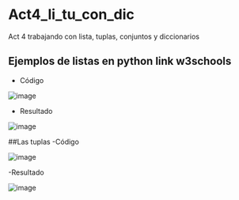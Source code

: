 # Act4_li_tu_con_dic
Act 4 trabajando con lista, tuplas, conjuntos y diccionarios
## Ejemplos de listas en python  link w3schools
- Código

![image](https://github.com/user-attachments/assets/11d2d323-7f56-4ad8-8da2-5dc035fb3d75)

- Resultado

![image](https://github.com/user-attachments/assets/0be86bf0-f897-4e8a-b78e-ff6dcceac364)

##Las tuplas
-Código

![image](https://github.com/user-attachments/assets/82a4656e-8449-4b34-909e-cbb48c360875)

-Resultado

![image](https://github.com/user-attachments/assets/055ea9fd-c052-498a-9bb1-2bc02f71d82d)





